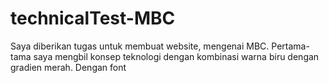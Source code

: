 # technicalTest-MBC

Saya diberikan tugas untuk membuat website, mengenai MBC. Pertama-tama saya mengbil konsep teknologi dengan kombinasi warna biru dengan gradien merah. Dengan font 